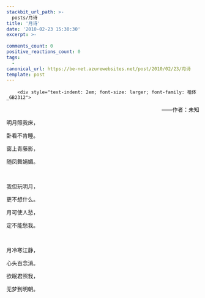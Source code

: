 ```yaml
---
stackbit_url_path: >-
  posts/月诗
title: '月诗'
date: '2010-02-23 15:30:30'
excerpt: >-
  
comments_count: 0
positive_reactions_count: 0
tags: 
  - 
canonical_url: https://be-net.azurewebsites.net/post/2010/02/23/月诗
template: post
---
```


        <div style="text-indent: 2em; font-size: larger; font-family: 楷体_GB2312">
<p style="text-align: right; ">——作者：未知</p>
<p>明月照我床，</p>
<p>卧看不肯睡。</p>
<p>窗上青藤影，</p>
<p>随凤舞娟媚。</p>
<p>&nbsp;</p>
<p>我但玩明月，</p>
<p>更不想什么。</p>
<p>月可使人愁，</p>
<p>定不能愁我。</p>
<p>&nbsp;</p>
<p>月冷寒江静，</p>
<p>心头百念消。</p>
<p>欲眠君照我，</p>
<p>无梦到明朝。</p>
</div>
      